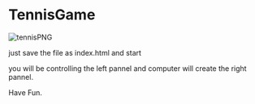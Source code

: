 # TennisGame
![tennisPNG](https://user-images.githubusercontent.com/22664213/58836533-ab513680-8676-11e9-80fb-5f109bbbf9a4.png)

just save the file as index.html and start 

you will be controlling the left pannel and computer will create the right pannel.

Have Fun.
